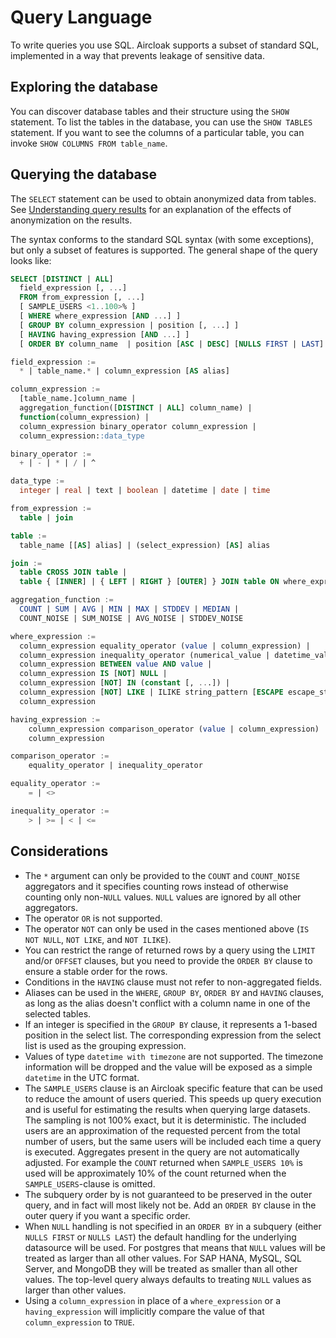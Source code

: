 # Query Language

To write queries you use SQL. Aircloak supports a subset of standard SQL, implemented in a way that prevents leakage of
sensitive data.


## Exploring the database

You can discover database tables and their structure using the `SHOW` statement. To list the tables in the database, you
can use the `SHOW TABLES` statement. If you want to see the columns of a particular table, you can invoke `SHOW COLUMNS
FROM table_name`.


## Querying the database

The `SELECT` statement can be used to obtain anonymized data from tables. See [Understanding query
results](sql/query-results.md) for an explanation of the effects of anonymization on the results.

The syntax conforms to the standard SQL syntax (with some exceptions), but only a subset of features is supported. The
general shape of the query looks like:

```SQL
SELECT [DISTINCT | ALL]
  field_expression [, ...]
  FROM from_expression [, ...]
  [ SAMPLE_USERS <1..100>% ]
  [ WHERE where_expression [AND ...] ]
  [ GROUP BY column_expression | position [, ...] ]
  [ HAVING having_expression [AND ...] ]
  [ ORDER BY column_name  | position [ASC | DESC] [NULLS FIRST | LAST] [, ...] [ LIMIT amount ] [ OFFSET amount ] ]

field_expression :=
  * | table_name.* | column_expression [AS alias]

column_expression :=
  [table_name.]column_name |
  aggregation_function([DISTINCT | ALL] column_name) |
  function(column_expression) |
  column_expression binary_operator column_expression |
  column_expression::data_type

binary_operator :=
  + | - | * | / | ^

data_type :=
  integer | real | text | boolean | datetime | date | time

from_expression :=
  table | join

table :=
  table_name [[AS] alias] | (select_expression) [AS] alias

join :=
  table CROSS JOIN table |
  table { [INNER] | { LEFT | RIGHT } [OUTER] } JOIN table ON where_expression

aggregation_function :=
  COUNT | SUM | AVG | MIN | MAX | STDDEV | MEDIAN |
  COUNT_NOISE | SUM_NOISE | AVG_NOISE | STDDEV_NOISE

where_expression :=
  column_expression equality_operator (value | column_expression) |
  column_expression inequality_operator (numerical_value | datetime_value) |
  column_expression BETWEEN value AND value |
  column_expression IS [NOT] NULL |
  column_expression [NOT] IN (constant [, ...]) |
  column_expression [NOT] LIKE | ILIKE string_pattern [ESCAPE escape_string] |
  column_expression

having_expression :=
    column_expression comparison_operator (value | column_expression) |
    column_expression

comparison_operator :=
    equality_operator | inequality_operator

equality_operator :=
    = | <>

inequality_operator :=
    > | >= | < | <=
```

## Considerations

- The `*` argument can only be provided to the `COUNT` and `COUNT_NOISE` aggregators and it specifies counting rows
  instead of otherwise counting only non-`NULL` values. `NULL` values are ignored by all other aggregators.
- The operator `OR` is not supported.
- The operator `NOT` can only be used in the cases mentioned above (`IS NOT NULL`, `NOT LIKE`, and `NOT ILIKE`).
- You can restrict the range of returned rows by a query using the `LIMIT` and/or `OFFSET` clauses, but you need to
  provide the `ORDER BY` clause to ensure a stable order for the rows.
- Conditions in the `HAVING` clause must not refer to non-aggregated fields.
- Aliases can be used in the `WHERE`, `GROUP BY`, `ORDER BY` and `HAVING` clauses, as long as the alias doesn't conflict
  with a column name in one of the selected tables.
- If an integer is specified in the `GROUP BY` clause, it represents a 1-based position in the select list. The
  corresponding expression from the select list is used as the grouping expression.
- Values of type `datetime with timezone` are not supported. The timezone information will be dropped and the value will
  be exposed as a simple `datetime` in the UTC format.
- The `SAMPLE_USERS` clause is an Aircloak specific feature that can be used to reduce the amount of users queried. This
  speeds up query execution and is useful for estimating the results when querying large datasets. The sampling is not
  100% exact, but it is deterministic. The included users are an approximation of the requested percent from the total
  number of users, but the same users will be included each time a query is executed. Aggregates present in the query
  are not automatically adjusted. For example the `COUNT` returned when `SAMPLE_USERS 10%` is used will be approximately
  10% of the count returned when the `SAMPLE_USERS`-clause is omitted.
- The subquery order by is not guaranteed to be preserved in the outer query, and in fact will most likely not be. Add
  an `ORDER BY` clause in the outer query if you want a specific order.
- When `NULL` handling is not specified in an `ORDER BY` in a subquery (either `NULLS FIRST` or `NULLS LAST`) the
  default handling for the underlying datasource will be used. For postgres that means that `NULL` values will be
  treated as larger than all other values. For SAP HANA, MySQL, SQL Server, and MongoDB they will be treated as smaller
  than all other values. The top-level query always defaults to treating `NULL` values as larger than other values.
- Using a `column_expression` in place of a `where_expression` or a `having_expression` will implicitly compare the
  value of that `column_expression` to `TRUE`.
